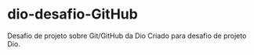 # dio-desafio-GitHub
Desafio de projeto sobre Git/GitHub da Dio
Criado para desafio de projeto Dio.
